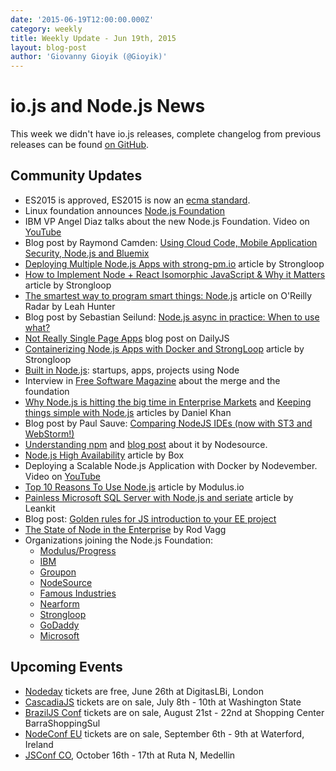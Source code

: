 ```yaml
---
date: '2015-06-19T12:00:00.000Z'
category: weekly
title: Weekly Update - Jun 19th, 2015
layout: blog-post
author: 'Giovanny Gioyik (@Gioyik)'
---
```


# io.js and Node.js News

This week we didn't have io.js releases, complete changelog from previous releases can be found [on GitHub](https://github.com/nodejs/node/blob/main/CHANGELOG.md).

## Community Updates

- ES2015 is approved, ES2015 is now an [ecma standard](https://esdiscuss.org/topic/ecmascript-2015-is-now-an-ecma-standard).
- Linux foundation announces [Node.js Foundation](http://www.linuxfoundation.org/news-media/announcements/2015/06/nodejs-foundation-advances-community-collaboration-announces-new)
- IBM VP Angel Diaz talks about the new Node.js Foundation. Video on [YouTube](https://www.youtube.com/watch?v=9iuqi8c91mg&feature=youtu.be)
- Blog post by Raymond Camden: [Using Cloud Code, Mobile Application Security, Node.js and Bluemix](http://www.raymondcamden.com/2015/06/09/using-cloud-code-mobile-application-security-node-js-and-bluemix)
- [Deploying Multiple Node.js Apps with strong-pm.io](https://strongloop.com/strongblog/deploying-multiple-node-js-apps-with-strong-pm-io/) article by Strongloop
- [How to Implement Node + React Isomorphic JavaScript & Why it Matters](https://strongloop.com/strongblog/node-js-react-isomorphic-javascript-why-it-matters/) article by Strongloop
- [The smartest way to program smart things: Node.js](http://radar.oreilly.com/2015/06/the-smartest-way-to-program-smart-things-node-js.html) article on O'Reilly Radar by Leah Hunter
- Blog post by Sebastian Seilund: [Node.js async in practice: When to use what?](http://www.sebastianseilund.com/nodejs-async-in-practice)
- [Not Really Single Page Apps](http://dailyjs.com/2015/06/19/not-really-single-page-apps/) blog post on DailyJS
- [Containerizing Node.js Apps with Docker and StrongLoop](https://strongloop.com/strongblog/containerizing-node-js-apps-with-docker-and-strongloop/) article by Strongloop
- [Built in Node.js](http://builtinnode.com/): startups, apps, projects using Node
- Interview in [Free Software Magazine](http://www.freesoftwaremagazine.com/articles/interview_mikeal_rogers_nodejs_fork_ended_giant_unifying_step_forward) about the merge and the foundation
- [Why Node.js is hitting the big time in Enterprise Markets](http://apmblog.dynatrace.com/2015/04/09/node-js-is-hitting-the-big-time-in-enterprise-markets/) and [Keeping things simple with Node.js](http://apmblog.dynatrace.com/2015/06/02/keeping-things-simple-with-node-js/) articles by Daniel Khan
- Blog post by Paul Sauve: [Comparing NodeJS IDEs (now with ST3 and WebStorm!)](https://paulb.gd/comparing-nodejs-ides/)
- [Understanding npm](https://unpm.nodesource.com/) and [blog post](https://medium.com/@nodesource/npm-is-massive-2bdd9417591c) about it by Nodesource.
- [Node.js High Availability](https://www.box.com/blog/node-js-high-availability-at-box/) article by Box
- Deploying a Scalable Node.js Application with Docker by Nodevember. Video on [YouTube](https://www.youtube.com/watch?v=uhNpSWI8MTM)
- [Top 10 Reasons To Use Node.js](http://blog.modulus.io/top-10-reasons-to-use-node) article by Modulus.io
- [Painless Microsoft SQL Server with Node.js and seriate](http://developer.leankit.com/painless-sql-server-with-nodejs-and-seriate/) article by Leankit
- Blog post: [Golden rules for JS introduction to your EE project](http://blog.upwardsmotion.com/golden-rules-for-js-introduction-to-your-ee-project/)
- [The State of Node in the Enterprise](https://medium.com/@nodesource/the-state-of-node-in-the-enterprise-e513fbc0bdc) by Rod Vagg
- Organizations joining the Node.js Foundation:
  - [Modulus/Progress](http://blog.modulus.io/modulus-and-progress-software-join-nodejs-foundation)
  - [IBM](https://developer.ibm.com/bluemix/2015/06/16/node-js-foundation-launched/)
  - [Groupon](https://engineering.groupon.com/2015/node-js/groupon-is-proud-to-be-a-part-of-the-new-node-js-foundation/)
  - [NodeSource](https://nodesource.com/blog/nodesource-to-join-the-nodejs-foundation)
  - [Famous Industries](https://blog.famous.org/famous-industries-joins-the-node-foundation/)
  - [Nearform](http://www.nearform.com/nodecrunch/thanks-everybody-making-node-foundation-happen/)
  - [Strongloop](https://strongloop.com/strongblog/announcing-the-node-js-foundation/)
  - [GoDaddy](https://garage.godaddy.com/godaddy/godaddy-supports-the-new-node-js-foundation/)
  - [Microsoft](http://blogs.microsoft.com/firehose/2015/02/11/microsoft-joins-industry-to-create-node-js-foundation/)

## Upcoming Events

- [Nodeday](http://nodeday.com) tickets are free, June 26th at DigitasLBi, London
- [CascadiaJS](http://2015.cascadiajs.com/) tickets are on sale, July 8th - 10th at Washington State
- [BrazilJS Conf](http://braziljs.com.br/) tickets are on sale, August 21st - 22nd at Shopping Center BarraShoppingSul
- [NodeConf EU](http://nodeconf.eu/) tickets are on sale, September 6th - 9th at Waterford, Ireland
- [JSConf CO](http://www.jsconf.co/), October 16th - 17th at Ruta N, Medellin

